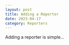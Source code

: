 ```yaml
---
layout: post
title: Adding a Reporter
date: 2023-04-17
category: Reporters
---
```

A﻿dding a reporter is simple...